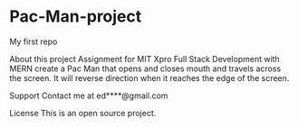 # Pac-Man-project
My first repo

About this project
Assignment for MIT Xpro Full Stack Development with MERN
create a Pac Man that opens and closes mouth and travels across the screen. It will reverse direction when it reaches the edge of the screen.

Support
Contact me at
ed****@gmail.com

License
This is an open source project.
